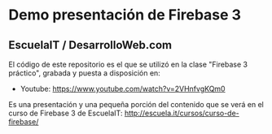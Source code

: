 # Demo presentación de Firebase 3
## EscuelaIT / DesarrolloWeb.com

El código de este repositorio es el que se utilizó en la clase "Firebase 3 práctico", grabada y puesta a disposición en:
- Youtube: https://www.youtube.com/watch?v=2VHnfvgKQm0

Es una presentación y una pequeña porción del contenido que se verá en el curso de Firebase 3 de EscuelaIT: http://escuela.it/cursos/curso-de-firebase/